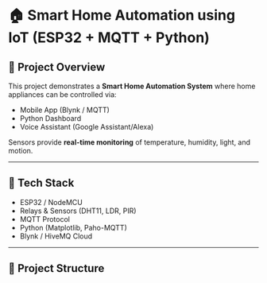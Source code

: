 # 🏠 Smart Home Automation using IoT (ESP32 + MQTT + Python)

## 📌 Project Overview
This project demonstrates a **Smart Home Automation System** where home appliances can be controlled via:
- Mobile App (Blynk / MQTT)
- Python Dashboard
- Voice Assistant (Google Assistant/Alexa)

Sensors provide **real-time monitoring** of temperature, humidity, light, and motion.

---

## 🔧 Tech Stack
- ESP32 / NodeMCU
- Relays & Sensors (DHT11, LDR, PIR)
- MQTT Protocol
- Python (Matplotlib, Paho-MQTT)
- Blynk / HiveMQ Cloud

---

## 📂 Project Structure
